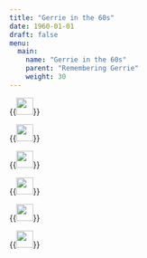 ```yaml
---
title: "Gerrie in the 60s"
date: 1960-01-01
draft: false
menu:
  main:
    name: "Gerrie in the 60s"
    parent: "Remembering Gerrie"
    weight: 30
---
```




{{<image width="30em" frame="true" caption="1963" src="/img/1960s/1963.jpg" >}}

{{<image width="30em" frame="true" caption="Demars wedding, 1963" src="/img/1960s/1963_DEMARS_WEDDING.jpg" >}}

{{<image width="30em" frame="true" caption="Gerrie and Lorraine at Lorraine's wedding, 1963" src="/img/1960s/1963_Gerrie_and_Lorraine_Wedding.jpg" >}}

{{<image width="30em" frame="true" caption="Demars wedding, 1963" src="/img/1960s/1963_TERRY_LORRAINE_WEDDING.jpg" >}}

{{<image width="30em" frame="true" caption="Larry's wedding, 1965" src="/img/1960s/1965.jpg" >}}

{{<image width="30em" frame="true" caption="1969" src="/img/1960s/1969a.jpg" >}}
